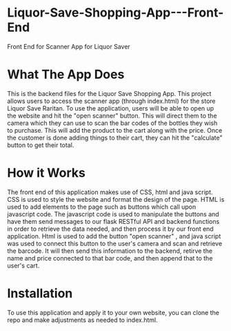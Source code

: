 # Liquor-Save-Shopping-App---Front-End
Front End for Scanner App for Liquor Saver

# What The App Does
This is the backend files for the Liquor Save Shopping App. This project allows users to access the scanner app (through index.html) for the store Liquor Save Raritan. To use the application, users will be able to open up the website and hit the "open scanner" button. This will direct them to the camera which they can use to scan the bar codes of the bottles they wish to purchase. This will add the product to the cart along with the price. Once the customer is done adding things to their cart, they can hit the "calculate" button to get their total.

# How it Works
The front end of this application makes use of CSS, html and java script. CSS is used to style the website and format the design of the page. HTML is used to add elements to the page such as buttons which call upon javascript code. The javascript code is used to manipulate the buttons and have them send messages to our flask RESTful API and backend functions in order to retrieve the data needed, and then process it by our front end application. Html is used to add the button "open scanner" , and java script was used to connect this button to the user's camera and scan and retrieve the barcode. It will then send this information to the backend, retirve the name and price connected to that bar code, and then append that to the user's cart.

# Installation
To use this application and apply it to your own website, you can clone the repo and make adjustments as needed to index.html.

